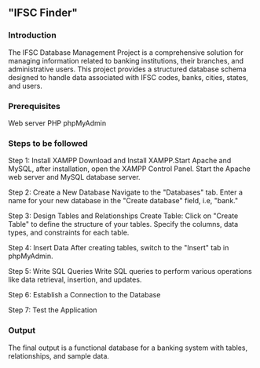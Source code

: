 ## "IFSC Finder" 

### Introduction
The IFSC Database Management Project is a comprehensive solution for managing information related to banking institutions, their branches, and administrative users. This project provides a structured database schema designed to handle data associated with IFSC codes, banks, cities, states, and users.


### Prerequisites
Web server
PHP
phpMyAdmin 

### Steps to be followed 
Step 1: Install XAMPP
Download and Install XAMPP.Start Apache and MySQL, after installation, open the XAMPP Control Panel.
Start the Apache web server and MySQL database server.

Step 2: Create a New Database 
Navigate to the "Databases" tab.
Enter a name for your new database in the "Create database" field, i.e, "bank."

Step 3: Design Tables and Relationships
Create Table:
Click on "Create Table" to define the structure of your tables.
Specify the columns, data types, and constraints for each table.

Step 4: Insert  Data
After creating tables, switch to the "Insert" tab in phpMyAdmin.

Step 5: Write SQL Queries
Write SQL queries to perform various operations like data retrieval, insertion, and updates.

Step 6: Establish a Connection to the Database

Step 7: Test the Application

### Output
The final output is a functional database for a banking system with tables, relationships, and sample data.
